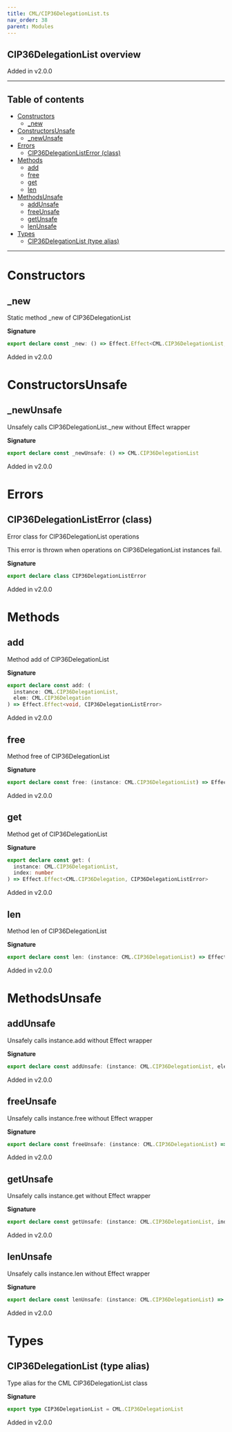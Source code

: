 ```yaml
---
title: CML/CIP36DelegationList.ts
nav_order: 38
parent: Modules
---
```


## CIP36DelegationList overview

Added in v2.0.0

---

<h2 class="text-delta">Table of contents</h2>

- [Constructors](#constructors)
  - [\_new](#_new)
- [ConstructorsUnsafe](#constructorsunsafe)
  - [\_newUnsafe](#_newunsafe)
- [Errors](#errors)
  - [CIP36DelegationListError (class)](#cip36delegationlisterror-class)
- [Methods](#methods)
  - [add](#add)
  - [free](#free)
  - [get](#get)
  - [len](#len)
- [MethodsUnsafe](#methodsunsafe)
  - [addUnsafe](#addunsafe)
  - [freeUnsafe](#freeunsafe)
  - [getUnsafe](#getunsafe)
  - [lenUnsafe](#lenunsafe)
- [Types](#types)
  - [CIP36DelegationList (type alias)](#cip36delegationlist-type-alias)

---

# Constructors

## \_new

Static method \_new of CIP36DelegationList

**Signature**

```ts
export declare const _new: () => Effect.Effect<CML.CIP36DelegationList, CIP36DelegationListError>
```

Added in v2.0.0

# ConstructorsUnsafe

## \_newUnsafe

Unsafely calls CIP36DelegationList.\_new without Effect wrapper

**Signature**

```ts
export declare const _newUnsafe: () => CML.CIP36DelegationList
```

Added in v2.0.0

# Errors

## CIP36DelegationListError (class)

Error class for CIP36DelegationList operations

This error is thrown when operations on CIP36DelegationList instances fail.

**Signature**

```ts
export declare class CIP36DelegationListError
```

Added in v2.0.0

# Methods

## add

Method add of CIP36DelegationList

**Signature**

```ts
export declare const add: (
  instance: CML.CIP36DelegationList,
  elem: CML.CIP36Delegation
) => Effect.Effect<void, CIP36DelegationListError>
```

Added in v2.0.0

## free

Method free of CIP36DelegationList

**Signature**

```ts
export declare const free: (instance: CML.CIP36DelegationList) => Effect.Effect<void, CIP36DelegationListError>
```

Added in v2.0.0

## get

Method get of CIP36DelegationList

**Signature**

```ts
export declare const get: (
  instance: CML.CIP36DelegationList,
  index: number
) => Effect.Effect<CML.CIP36Delegation, CIP36DelegationListError>
```

Added in v2.0.0

## len

Method len of CIP36DelegationList

**Signature**

```ts
export declare const len: (instance: CML.CIP36DelegationList) => Effect.Effect<number, CIP36DelegationListError>
```

Added in v2.0.0

# MethodsUnsafe

## addUnsafe

Unsafely calls instance.add without Effect wrapper

**Signature**

```ts
export declare const addUnsafe: (instance: CML.CIP36DelegationList, elem: CML.CIP36Delegation) => void
```

Added in v2.0.0

## freeUnsafe

Unsafely calls instance.free without Effect wrapper

**Signature**

```ts
export declare const freeUnsafe: (instance: CML.CIP36DelegationList) => void
```

Added in v2.0.0

## getUnsafe

Unsafely calls instance.get without Effect wrapper

**Signature**

```ts
export declare const getUnsafe: (instance: CML.CIP36DelegationList, index: number) => CML.CIP36Delegation
```

Added in v2.0.0

## lenUnsafe

Unsafely calls instance.len without Effect wrapper

**Signature**

```ts
export declare const lenUnsafe: (instance: CML.CIP36DelegationList) => number
```

Added in v2.0.0

# Types

## CIP36DelegationList (type alias)

Type alias for the CML CIP36DelegationList class

**Signature**

```ts
export type CIP36DelegationList = CML.CIP36DelegationList
```

Added in v2.0.0
